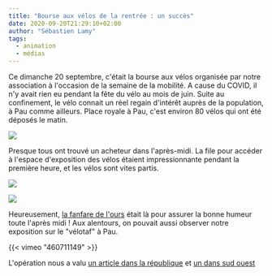 ```yaml
---
title: "Bourse aux vélos de la rentrée : un succès"
date: 2020-09-20T21:29:10+02:00
author: "Sébastien Lamy"
tags:
  - animation
  - médias
---
```


Ce dimanche 20 septembre, c'était la bourse aux vélos organisée par notre 
association à l'occasion de la semaine de la mobilité. A cause du COVID, il n'y avait rien eu pendant la fête du vélo au mois
de juin. Suite au confinement, le vélo connait un réel regain d'intérêt auprès
de la population, à Pau comme ailleurs. Place royale à Pau, c'est environ 80 vélos qui ont été
déposés le matin. 

![](stand.jpg)

Presque tous ont trouvé un acheteur dans l'après-midi. La file
pour accéder à l'espace d'exposition des vélos étaient impressionnante pendant
la première heure, et les vélos sont vites partis.

![](queue.jpg)

![](vente.jpg)

Heureusement, [la fanfare de l'ours](http://fanfaredelours.fr/) était là pour assurer la bonne humeur toute
l'après midi ! Aux alentours, on pouvait aussi observer notre exposition sur
le "vélotaf" à Pau.

{{< vimeo "460711149" >}}

L'opération nous a valu [un article dans la république][larep] et [un dans sud ouest][sudouest]

[larep]: https://www.larepubliquedespyrenees.fr/2020/09/20/bourses-aux-velos-les-palois-conquis-par-la-petite-reine,2738097.php
[sudouest]: https://www.sudouest.fr/2020/09/21/la-petite-reine-trone-sur-la-place-royale-7869093-4344.php